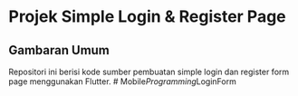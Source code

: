 # Projek Simple Login & Register Page

## Gambaran Umum 

Repositori ini berisi kode sumber pembuatan simple login dan register form page menggunakan Flutter. 
#   M o b i l e _ P r o g r a m m i n g _ L o g i n F o r m  
 